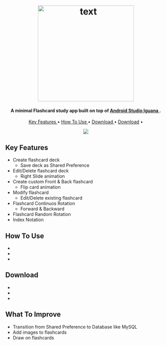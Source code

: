 <h1 align="center">
  <img src="https://github.com/Josue-Castellanos/FlashcardApp/assets/98190733/3a5eacb8-e145-43d3-a2a9-9bbb9d354b5c" style="width: 300px; height: auto;" alt="text">
</h1>


<h4 align="center">
  A minimal Flashcard study app built on top of <a href="https://developer.android.com/studio" target="_blank">Android Studio Iguana </a>.
</h4>

<p align="center">
  <a href="#key-features">Key Features </a> •
  <a href="#how-to-use">How To Use </a> •
  <a href="#download">Download </a> •
  <a href="#what-to-improve">Download</a> •
</p>

<p align="center">
  <img src="https://github.com/Josue-Castellanos/FlashcardApp/assets/98190733/95803dbf-da93-4620-8a58-b21bc1645a0e" />
</p>

## Key Features
* Create flashcard deck
  - Save deck as Shared Preference
* Edit/Delete flashcard deck
  - Right Slide animation
* Create custom Front & Back flashcard
  - Flip card animation
* Modify flashcard
  - Edit/Delete existing flashcard
* Flashcard Continuos Rotation
  - Forward & Backward
* Flashcard Random Rotation
* Index Notation


## How To Use
*
*
*

## Download
*
*
*

## What To Improve
*  Transition from Shared Preference to Database like MySQL
*  Add images to flashcards
*  Draw on flashcards
  
